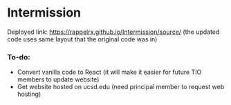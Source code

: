 # Intermission
Deployed link: https://rappelrx.github.io/Intermission/source/ 
(the updated code uses same layout that the original code was in)

### To-do:
- Convert vanilla code to React (it will make it easier for future TIO members to update website)
- Get website hosted on ucsd.edu (need principal member to request web hosting)
